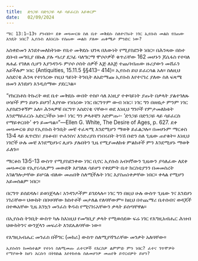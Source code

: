 ```yaml
---
title:  ድንጋይ በድንጋይ ላይ ሳይፈርስ አይቀርም
date:   02/09/2024
---
```


`ማር 13:1–13ን ያንብቡ። ደቀ መዛሙርቱ ስለ ቤተ መቅደሱ ስለተናገሩት ነገር ኢየሱስ መልስ የሰጠው እንዴት ነበር? ኢየሱስ ለእነርሱ የሰጠው መልስ ያለው ጠቀሜታ ምንድር ነው?`

አስቀድመን እንደተመለከትነው የቤተ መቅደሱ ህንጻ በእውነት የሚያስደንቅ ነበር። በሕንጻው በስተ ደቡብ መግቢያ በኩል ያሉ ጣሪያ ደጋፊ ባለግርማ ሞሶሶዎች ቁጥራቸው 162 መሆኑን ጆሴፋስ የተባለ ጸሐፊ የገለጸ ሲሆን እያንዳንዱ ምሶሶ ሶስት ሰዎች እጅ ለእጅ ተጨባብጠው ዙሪያውን መሸፈን አይችሉም ነበር (Antiquities, 15.11.5 §§413– 414)። ኢየሱስ ይህ ይፈርሳል አለ። ስለዚህ አስደናቂ ሕንጻ የተነገረው የዚህ ዓይነት ትንቢት ለአድማጩ ኢየሱስ እየተናገረ ያለው ስለ ፍጻሜ ዘመን እንደሆነ እንዲሰማው ያደርጋል።

“የክርስቶስ ትኩረት ወደ ቤተ መቅደሱ ውበት ተስቦ ሳለ እነዚያ ተቀባይነት ያጡት በቃላት ያልተገለጹ ሀሳቦች ምን ይሆኑ ይሆን! እያየው የነበረው ነገር በርግጥም ውብ ነበር፣ ነገር ግን በሀዘኔታ ምንም ነገር አያስደንቀኝም አለ። ሕንጻዎቹ በርግጥ አስደናቂ ናቸው። ወደ እነዚህ ግንቦች የምታመለክቱት እንደማይፈርሱ አድርጋችሁ ነው፤ ነገር ግን ቃላቶቼን አድምጡ፡- ‘ድንጋይ በድንጋይ ላይ ሳይፈርስ የማይቀርበት’ ቀን ይመጣል።”—Ellen G. White, The Desire of Ages, p. 627. ደቀ መዛሙርቱ ይህ የኢየሱስ ትንቢት መቼ ተፈጻሚ እንደሚሆን ማወቅ ይፈልጋሉ። በመሆኑም ማርቆስ 13፡4 ላይ ጴጥሮስ፣ ያዕቆብ፣ ዮሐንስና እንድሪያስ የነበሩበት ትንሽ ቡድን ስለ ጊዜው ጠየቁት። እነዚህ ነገሮች ሁሉ መቼ እንደሚሆኑና ሊሆኑ ያሉበትን ጊዜ የሚያመለክቱ ምልክቶች ምን እንደሚሆኑ ማወቅ ፈለጉ።

ማርቆስ 13፡5-13 ውስጥ የሚያስደንቀው ነገር ቢኖር ኢየሱስ አብዛኛውን ጊዜውን ያሳለፈው ለደቀ መዛሙርቱ የኢየሩሳሌምን መውደቅ እየገለጸ ሳይሆን የቀደምት ቤተ ክርስቲያንን በመመስረት አገልግሎታቸው ይሆናል ብለው መጠበቅ ስለሚችሉት ነገር እያስጠነቀቃቸው ነበር። ቀላል የሚሆን አይመስልም ነበር።

በርግጥ ይሰደዳሉ፣ ይወነጀላሉ፣ አንዳንዶችም ይገደላሉ። ነገር ግን በዚህ ሁሉ ውስጥ ጊዜው ገና እንደሆነ ነገራቸው። ህውከት በበዛባቸው ክስተቶች መታለል የለባቸውም። ከዚህ በተጨማሪ ቤተሰብና ወዳጆች በተዉአቸው ጊዜ እንኳን መንፈስ ቅዱስ የሚናገሩአቸውን ቃላት ይሰጣቸዋል።

በኢየሱስ ትንቢት ውስጥ ካሉ ከእነዚህ የመግቢያ ቃላት የሚወሰደው ፍሬ ነገር የእግዚአብሔር ሕዝብ ህውከትንና ውንጀላን መፍራት እንደሌለባቸው ነው።

የእግዚአብሔር መንፈስ በችግር (መከራ) ውስጥ ስለሚያሻግራቸው መንቃት አለባቸው።

`ኢየሱስን ከመከተልዎ የተነሳ ስለሚመጡ ፈተናዎች የእርስዎ ልምምድ ምን ነበር? ፈተና ገጥሞዎት የማያውቅ ከሆነ እርሱን በትክክል እየተከተሉ ስለመሆንዎ መጠየቅ ይኖርብዎት ይሆን?`